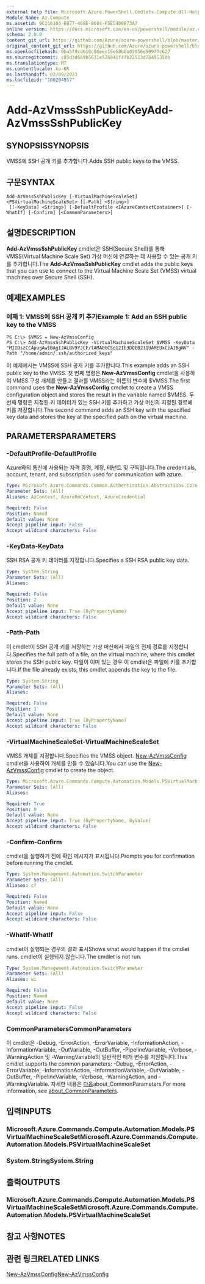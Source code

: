 ```yaml
---
external help file: Microsoft.Azure.PowerShell.Cmdlets.Compute.dll-Help.xml
Module Name: Az.Compute
ms.assetid: 9C216103-EB77-468E-8684-F5E5400B73A7
online version: https://docs.microsoft.com/en-us/powershell/module/az.compute/add-azvmsssshpublickey
schema: 2.0.0
content_git_url: https://github.com/Azure/azure-powershell/blob/master/src/Compute/Compute/help/Add-AzVmssSshPublicKey.md
original_content_git_url: https://github.com/Azure/azure-powershell/blob/master/src/Compute/Compute/help/Add-AzVmssSshPublicKey.md
ms.openlocfilehash: 0ba5f9cd618c86eec15eb8b0a02956e5997fc627
ms.sourcegitcommit: c05d3d669b5631e526841f47b22513d78495350b
ms.translationtype: MT
ms.contentlocale: ko-KR
ms.lasthandoff: 02/09/2021
ms.locfileid: "100204957"
---
```

# <span data-ttu-id="1e8c5-101">Add-AzVmssSshPublicKey</span><span class="sxs-lookup"><span data-stu-id="1e8c5-101">Add-AzVmssSshPublicKey</span></span>

## <span data-ttu-id="1e8c5-102">SYNOPSIS</span><span class="sxs-lookup"><span data-stu-id="1e8c5-102">SYNOPSIS</span></span>
<span data-ttu-id="1e8c5-103">VMSS에 SSH 공개 키를 추가합니다.</span><span class="sxs-lookup"><span data-stu-id="1e8c5-103">Adds SSH public keys to the VMSS.</span></span>

## <span data-ttu-id="1e8c5-104">구문</span><span class="sxs-lookup"><span data-stu-id="1e8c5-104">SYNTAX</span></span>

```
Add-AzVmssSshPublicKey [-VirtualMachineScaleSet] <PSVirtualMachineScaleSet> [[-Path] <String>]
 [[-KeyData] <String>] [-DefaultProfile <IAzureContextContainer>] [-WhatIf] [-Confirm] [<CommonParameters>]
```

## <span data-ttu-id="1e8c5-105">설명</span><span class="sxs-lookup"><span data-stu-id="1e8c5-105">DESCRIPTION</span></span>
<span data-ttu-id="1e8c5-106">**Add-AzVmssSshPublicKey** cmdlet은 SSH(Secure Shell)를 통해 VMSS(Virtual Machine Scale Set) 가상 머신에 연결하는 데 사용할 수 있는 공개 키를 추가합니다.</span><span class="sxs-lookup"><span data-stu-id="1e8c5-106">The **Add-AzVmssSshPublicKey** cmdlet adds the public keys that you can use to connect to the Virtual Machine Scale Set (VMSS) virtual machines over Secure Shell (SSH).</span></span>

## <span data-ttu-id="1e8c5-107">예제</span><span class="sxs-lookup"><span data-stu-id="1e8c5-107">EXAMPLES</span></span>

### <span data-ttu-id="1e8c5-108">예제 1: VMSS에 SSH 공개 키 추가</span><span class="sxs-lookup"><span data-stu-id="1e8c5-108">Example 1: Add an SSH public key to the VMSS</span></span>
```
PS C:\> $VMSS = New-AzVmssConfig
PS C:\> Add-AzVmssSshPublicKey -VirtualMachineScaleSet $VMSS -KeyData "MIIDszCCApugAwIBAgIJALBV9YJCF/tAMA0GCSq12Ib3DQEB21QUAMEUxCzAJBgNV" -Path "/home/admin/.ssh/authorized_keys"
```

<span data-ttu-id="1e8c5-109">이 예제에서는 VMSS에 SSH 공개 키를 추가합니다.</span><span class="sxs-lookup"><span data-stu-id="1e8c5-109">This example adds an SSH public key to the VMSS.</span></span>
<span data-ttu-id="1e8c5-110">첫 번째 명령은 **New-AzVmssConfig** cmdlet을 사용하여 VMSS 구성 개체를 만들고 결과를 VMSS라는 이름의 변수에 $VMSS.</span><span class="sxs-lookup"><span data-stu-id="1e8c5-110">The first command uses the **New-AzVmssConfig** cmdlet to create a VMSS configuration object and stores the result in the variable named $VMSS.</span></span>
<span data-ttu-id="1e8c5-111">두 번째 명령은 지정된 키 데이터가 있는 SSH 키를 추가하고 가상 머신의 지정된 경로에 키를 저장합니다.</span><span class="sxs-lookup"><span data-stu-id="1e8c5-111">The second command adds an SSH key with the specified key data and stores the key at the specified path on the virtual machine.</span></span>

## <span data-ttu-id="1e8c5-112">PARAMETERS</span><span class="sxs-lookup"><span data-stu-id="1e8c5-112">PARAMETERS</span></span>

### <span data-ttu-id="1e8c5-113">-DefaultProfile</span><span class="sxs-lookup"><span data-stu-id="1e8c5-113">-DefaultProfile</span></span>
<span data-ttu-id="1e8c5-114">Azure와의 통신에 사용되는 자격 증명, 계정, 테넌트 및 구독입니다.</span><span class="sxs-lookup"><span data-stu-id="1e8c5-114">The credentials, account, tenant, and subscription used for communication with azure.</span></span>

```yaml
Type: Microsoft.Azure.Commands.Common.Authentication.Abstractions.Core.IAzureContextContainer
Parameter Sets: (All)
Aliases: AzContext, AzureRmContext, AzureCredential

Required: False
Position: Named
Default value: None
Accept pipeline input: False
Accept wildcard characters: False
```

### <span data-ttu-id="1e8c5-115">-KeyData</span><span class="sxs-lookup"><span data-stu-id="1e8c5-115">-KeyData</span></span>
<span data-ttu-id="1e8c5-116">SSH RSA 공개 키 데이터를 지정합니다.</span><span class="sxs-lookup"><span data-stu-id="1e8c5-116">Specifies a SSH RSA public key data.</span></span>

```yaml
Type: System.String
Parameter Sets: (All)
Aliases:

Required: False
Position: 2
Default value: None
Accept pipeline input: True (ByPropertyName)
Accept wildcard characters: False
```

### <span data-ttu-id="1e8c5-117">-Path</span><span class="sxs-lookup"><span data-stu-id="1e8c5-117">-Path</span></span>
<span data-ttu-id="1e8c5-118">이 cmdlet이 SSH 공개 키를 저장하는 가상 머신에서 파일의 전체 경로를 지정합니다.</span><span class="sxs-lookup"><span data-stu-id="1e8c5-118">Specifies the full path of a file, on the virtual machine, where this cmdlet stores the SSH public key.</span></span>
<span data-ttu-id="1e8c5-119">파일이 이미 있는 경우 이 cmdlet은 파일에 키를 추가합니다.</span><span class="sxs-lookup"><span data-stu-id="1e8c5-119">If the file already exists, this cmdlet appends the key to the file.</span></span>

```yaml
Type: System.String
Parameter Sets: (All)
Aliases:

Required: False
Position: 1
Default value: None
Accept pipeline input: True (ByPropertyName)
Accept wildcard characters: False
```

### <span data-ttu-id="1e8c5-120">-VirtualMachineScaleSet</span><span class="sxs-lookup"><span data-stu-id="1e8c5-120">-VirtualMachineScaleSet</span></span>
<span data-ttu-id="1e8c5-121">VMSS 개체를 지정합니다.</span><span class="sxs-lookup"><span data-stu-id="1e8c5-121">Specifies the VMSS object.</span></span>
<span data-ttu-id="1e8c5-122">[New-AzVmssConfig](./New-AzVmssConfig.md) cmdlet을 사용하여 개체를 만들 수 있습니다.</span><span class="sxs-lookup"><span data-stu-id="1e8c5-122">You can use the [New-AzVmssConfig](./New-AzVmssConfig.md) cmdlet to create the object.</span></span>

```yaml
Type: Microsoft.Azure.Commands.Compute.Automation.Models.PSVirtualMachineScaleSet
Parameter Sets: (All)
Aliases:

Required: True
Position: 0
Default value: None
Accept pipeline input: True (ByPropertyName, ByValue)
Accept wildcard characters: False
```

### <span data-ttu-id="1e8c5-123">-Confirm</span><span class="sxs-lookup"><span data-stu-id="1e8c5-123">-Confirm</span></span>
<span data-ttu-id="1e8c5-124">cmdlet을 실행하기 전에 확인 메시지가 표시됩니다.</span><span class="sxs-lookup"><span data-stu-id="1e8c5-124">Prompts you for confirmation before running the cmdlet.</span></span>

```yaml
Type: System.Management.Automation.SwitchParameter
Parameter Sets: (All)
Aliases: cf

Required: False
Position: Named
Default value: None
Accept pipeline input: False
Accept wildcard characters: False
```

### <span data-ttu-id="1e8c5-125">-WhatIf</span><span class="sxs-lookup"><span data-stu-id="1e8c5-125">-WhatIf</span></span>
<span data-ttu-id="1e8c5-126">cmdlet이 실행되는 경우의 결과 표시</span><span class="sxs-lookup"><span data-stu-id="1e8c5-126">Shows what would happen if the cmdlet runs.</span></span> <span data-ttu-id="1e8c5-127">cmdlet이 실행되지 않습니다.</span><span class="sxs-lookup"><span data-stu-id="1e8c5-127">The cmdlet is not run.</span></span>

```yaml
Type: System.Management.Automation.SwitchParameter
Parameter Sets: (All)
Aliases: wi

Required: False
Position: Named
Default value: None
Accept pipeline input: False
Accept wildcard characters: False
```

### <span data-ttu-id="1e8c5-128">CommonParameters</span><span class="sxs-lookup"><span data-stu-id="1e8c5-128">CommonParameters</span></span>
<span data-ttu-id="1e8c5-129">이 cmdlet은 -Debug, -ErrorAction, -ErrorVariable, -InformationAction, -InformationVariable, -OutVariable, -OutBuffer, -PipelineVariable, -Verbose, -WarningAction 및 -WarningVariable의 일반적인 매개 변수를 지원합니다.</span><span class="sxs-lookup"><span data-stu-id="1e8c5-129">This cmdlet supports the common parameters: -Debug, -ErrorAction, -ErrorVariable, -InformationAction, -InformationVariable, -OutVariable, -OutBuffer, -PipelineVariable, -Verbose, -WarningAction, and -WarningVariable.</span></span> <span data-ttu-id="1e8c5-130">자세한 내용은 [다음](http://go.microsoft.com/fwlink/?LinkID=113216)about_CommonParameters.</span><span class="sxs-lookup"><span data-stu-id="1e8c5-130">For more information, see [about_CommonParameters](http://go.microsoft.com/fwlink/?LinkID=113216).</span></span>

## <span data-ttu-id="1e8c5-131">입력</span><span class="sxs-lookup"><span data-stu-id="1e8c5-131">INPUTS</span></span>

### <span data-ttu-id="1e8c5-132">Microsoft.Azure.Commands.Compute.Automation.Models.PSVirtualMachineScaleSet</span><span class="sxs-lookup"><span data-stu-id="1e8c5-132">Microsoft.Azure.Commands.Compute.Automation.Models.PSVirtualMachineScaleSet</span></span>

### <span data-ttu-id="1e8c5-133">System.String</span><span class="sxs-lookup"><span data-stu-id="1e8c5-133">System.String</span></span>

## <span data-ttu-id="1e8c5-134">출력</span><span class="sxs-lookup"><span data-stu-id="1e8c5-134">OUTPUTS</span></span>

### <span data-ttu-id="1e8c5-135">Microsoft.Azure.Commands.Compute.Automation.Models.PSVirtualMachineScaleSet</span><span class="sxs-lookup"><span data-stu-id="1e8c5-135">Microsoft.Azure.Commands.Compute.Automation.Models.PSVirtualMachineScaleSet</span></span>

## <span data-ttu-id="1e8c5-136">참고 사항</span><span class="sxs-lookup"><span data-stu-id="1e8c5-136">NOTES</span></span>

## <span data-ttu-id="1e8c5-137">관련 링크</span><span class="sxs-lookup"><span data-stu-id="1e8c5-137">RELATED LINKS</span></span>

[<span data-ttu-id="1e8c5-138">New-AzVmssConfig</span><span class="sxs-lookup"><span data-stu-id="1e8c5-138">New-AzVmssConfig</span></span>](./New-AzVmssConfig.md)
